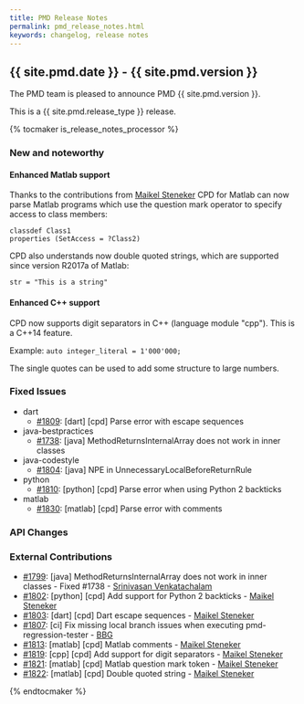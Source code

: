 ```yaml
---
title: PMD Release Notes
permalink: pmd_release_notes.html
keywords: changelog, release notes
---
```


## {{ site.pmd.date }} - {{ site.pmd.version }}

The PMD team is pleased to announce PMD {{ site.pmd.version }}.

This is a {{ site.pmd.release_type }} release.

{% tocmaker is_release_notes_processor %}

### New and noteworthy

#### Enhanced Matlab support

Thanks to the contributions from [Maikel Steneker](https://github.com/maikelsteneker) CPD for Matlab can
now parse Matlab programs which use the question mark operator to specify access to
class members:

```
classdef Class1
properties (SetAccess = ?Class2)
```

CPD also understands now double quoted strings, which are supported since version R2017a of Matlab:

```
str = "This is a string"
```

#### Enhanced C++ support

CPD now supports digit separators in C++ (language module "cpp"). This is a C++14 feature.

Example: `auto integer_literal = 1'000'000;`

The single quotes can be used to add some structure to large numbers.

### Fixed Issues

*   dart
    *   [#1809](https://github.com/pmd/pmd/issues/1809): \[dart] \[cpd] Parse error with escape sequences
*   java-bestpractices
    *   [#1738](https://github.com/pmd/pmd/issues/1738): \[java] MethodReturnsInternalArray does not work in inner classes
*   java-codestyle
    *   [#1804](https://github.com/pmd/pmd/issues/1804): \[java] NPE in UnnecessaryLocalBeforeReturnRule
*   python
    *   [#1810](https://github.com/pmd/pmd/issues/1810): \[python] \[cpd] Parse error when using Python 2 backticks
*   matlab
    *   [#1830](https://github.com/pmd/pmd/issues/1830): \[matlab] \[cpd] Parse error with comments

### API Changes

### External Contributions

*   [#1799](https://github.com/pmd/pmd/pull/1799): \[java] MethodReturnsInternalArray does not work in inner classes - Fixed #1738 - [Srinivasan Venkatachalam](https://github.com/Srini1993)
*   [#1802](https://github.com/pmd/pmd/pull/1802): \[python] \[cpd] Add support for Python 2 backticks - [Maikel Steneker](https://github.com/maikelsteneker)
*   [#1803](https://github.com/pmd/pmd/pull/1803): \[dart] \[cpd] Dart escape sequences - [Maikel Steneker](https://github.com/maikelsteneker)
*   [#1807](https://github.com/pmd/pmd/pull/1807): \[ci] Fix missing local branch issues when executing pmd-regression-tester - [BBG](https://github.com/djydewang)
*   [#1813](https://github.com/pmd/pmd/pull/1813): \[matlab] \[cpd] Matlab comments - [Maikel Steneker](https://github.com/maikelsteneker)
*   [#1819](https://github.com/pmd/pmd/pull/1819): \[cpp] \[cpd] Add support for digit separators - [Maikel Steneker](https://github.com/maikelsteneker)
*   [#1821](https://github.com/pmd/pmd/pull/1821): \[matlab] \[cpd] Matlab question mark token - [Maikel Steneker](https://github.com/maikelsteneker)
*   [#1822](https://github.com/pmd/pmd/pull/1822): \[matlab] \[cpd] Double quoted string - [Maikel Steneker](https://github.com/maikelsteneker)

{% endtocmaker %}

